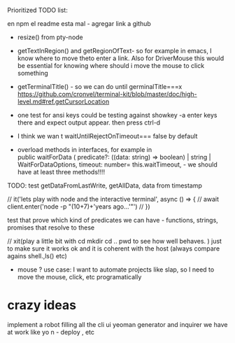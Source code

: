 Prioritized TODO list: 

en npm el readme esta mal - agregar link a github


 * resize() from pty-node

 * getTextInRegion() and getRegionOfText- so for example in emacs, I know where to move theto enter a link. Also for DriverMouse this would be essential for knowing where should i move the mouse to click something

 * getTerminalTitle() - so we can do until germinalTitle===x
 https://github.com/cronvel/terminal-kit/blob/master/doc/high-level.md#ref.getCursorLocation


 

 * one test for ansi keys could be testing against  showkey -a enter keys there and expect output appear. then press ctrl-d

 * I think we wan t waitUntilRejectOnTimeout=== false by default

 * overload methods in interfaces, for example in  
 public waitForData (
    predicate?: ((data: string) => boolean) | string | WaitForDataOptions,
    timeout: number= this.waitTimeout,   - 
    we should have at least three methods!!!! 


TODO: test getDataFromLastWrite, getAllData,  data from timestamp


 // it('lets play with node and the interactive terminal', async () => {
  //   await client.enter('node -p "(10+7)+\'years ago...\'"')
  // })




test that prove which kind of predicates we can have - functions, strings, promises that resolve to these




  // xit(play a little bit with cd mkdir cd .. pwd to see how well behaves. ) just to make sure it works ok and it is coherent with the host (always compare agains shell.,ls() etc)


* mouse ? use case: I want to automate projects like slap, so I need to move the mouse, click, etc programatically






# crazy ideas

implement a robot filling all the cli ui yeoman generator and inquirer we have at work like yo n - deploy , etc